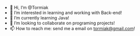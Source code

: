 - 👋 Hi, I’m @Tormiak
- 👀 I’m interested in learning and working with Back-end!
- 🌱 I’m currently learning Java!
- 💞️ I’m looking to collaborate on programing projects!
- 📫 How to reach me: send me a email on tormiak@gmail.com!

<!---
Tormiak/Tormiak is a ✨ special ✨ repository because its `README.md` (this file) appears on your GitHub profile.
You can click the Preview link to take a look at your changes.
--->
